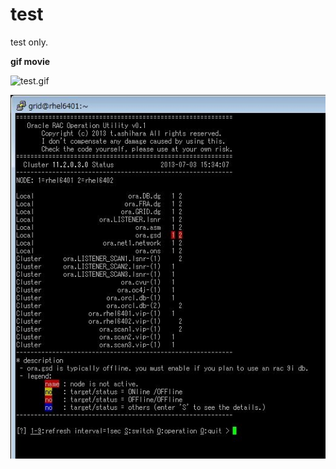 # test
test only.

**gif movie**

![test.gif](https://github.com/63rabbits/test/blob/master/test.gif?raw=true)

![test](/ou.jpg)

